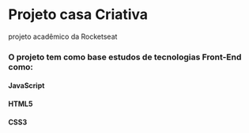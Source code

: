 # Projeto casa Criativa
projeto acadêmico da Rocketseat

<h3>O projeto tem como base estudos de tecnologias Front-End como:</h3>
<h4>JavaScript</h4>
<h4>HTML5</h4>
<h4>CSS3</h4>

